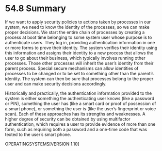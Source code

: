 # 54.8 Summary  

If we want to apply security policies to actions taken by processes in our system, we need to know the identity of the processes, so we can make proper decisions. We start the entire chain of processes by creating a process at boot time belonging to some system user whose purpose is to authenticate users. They log in, providing authentication information in one or more forms to prove their identity. The system verifies their identity using this information and assigns their identity to a new process that allows the user to go about their business, which typically involves running other processes. Those other processes will inherit the user’s identity from their parent process. Special secure mechanisms can allow identities of processes to be changed or to be set to something other than the parent’s identity. The system can then be sure that processes belong to the proper user and can make security decisions accordingly.  

Historically and practically, the authentication information provided to the system is either something the authenticating user knows (like a password or PIN), something the user has (like a smart card or proof of possession of a smart phone), or something the user is (like the user’s fingerprint or voice scan). Each of these approaches has its strengths and weaknesses. A higher degree of security can be obtained by using multifactor authentication, which requires a user to provide evidence of more than one form, such as requiring both a password and a one-time code that was texted to the user’s smart phone.  

OPERATINGSYSTEMS[VERSION 1.10]  

